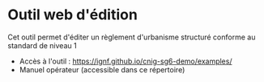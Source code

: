 # Outil web d'édition 
Cet outil permet d'éditer un règlement d'urbanisme structuré conforme au standard de niveau 1
- Accès à l'outil : https://ignf.github.io/cnig-sg6-demo/examples/
- Manuel opérateur (accessible dans ce répertoire)
